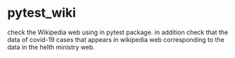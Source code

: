 # pytest_wiki
check the Wikipedia web using in pytest package.
in addition check that the data of covid-19 cases that appears in wikipedia web corresponding to the data in the helth ministry web.

